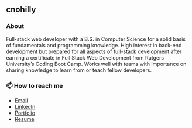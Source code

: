## cnohilly
### About
Full-stack web developer with a B.S. in Computer Science for a solid basis of fundamentals and programming knowledge. High interest in back-end development but prepared for all aspects of full-stack development after earning a certificate in Full Stack Web Development from Rutgers University’s Coding Boot Camp. Works well with teams with importance on sharing knowledge to learn from or teach fellow developers.

### 📫 How to reach me 

- [Email](ctnohilly@gmail.com)
- [LinkedIn](https://www.linkedin.com/in/chris-nohilly/)
- [Portfolio](https://cnohilly.github.io/enigma-react-portfolio/)
- [Resume](https://docs.google.com/document/d/1ZHjctom-YPwpJObrkv8BhTf00iuYGTX3cHmBIAZEjA8/)

<!--
**cnohilly/cnohilly** is a ✨ _special_ ✨ repository because its `README.md` (this file) appears on your GitHub profile.

Here are some ideas to get you started:

- 🔭 I’m currently working on ...
- 🌱 I’m currently learning ...
- 👯 I’m looking to collaborate on ...
- 🤔 I’m looking for help with ...
- 💬 Ask me about ...
- 📫 How to reach me: ...
- 😄 Pronouns: ...
- ⚡ Fun fact: ...
-->
